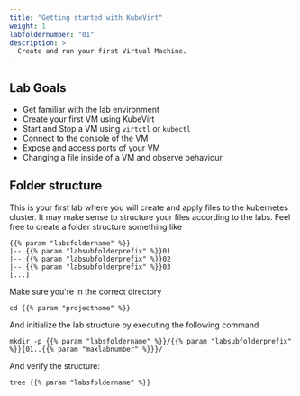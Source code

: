 ```yaml
---
title: "Getting started with KubeVirt"
weight: 1
labfoldernumber: "01"
description: >
  Create and run your first Virtual Machine.
---
```



## Lab Goals

* Get familiar with the lab environment
* Create your first VM using KubeVirt
* Start and Stop a VM using `virtctl` or `kubectl`
* Connect to the console of the VM
* Expose and access ports of your VM
* Changing a file inside of a VM and observe behaviour


## Folder structure

This is your first lab where you will create and apply files to the kubernetes cluster. It may make sense to structure
your files according to the labs. Feel free to create a folder structure something like

```text
{{% param "labsfoldername" %}}
|-- {{% param "labsubfolderprefix" %}}01
|-- {{% param "labsubfolderprefix" %}}02
|-- {{% param "labsubfolderprefix" %}}03
[...]
```

Make sure you're in the correct directory
```shell
cd {{% param "projecthome" %}}
```

And initialize the lab structure by executing the following command

```shell
mkdir -p {{% param "labsfoldername" %}}/{{% param "labsubfolderprefix" %}}{01..{{% param "maxlabnumber" %}}}/
```

And verify the structure:

```shell
tree {{% param "labsfoldername" %}}
```
